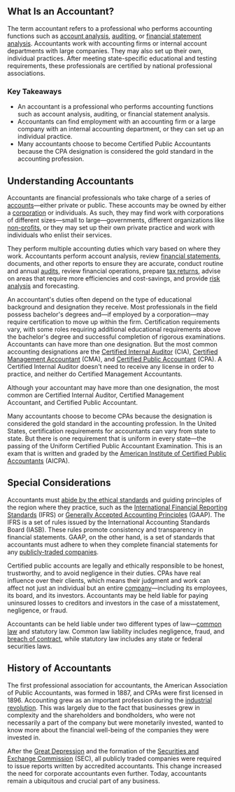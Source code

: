 ## What Is an Accountant?

The term accountant refers to a professional who performs accounting functions such as [account analysis](https://www.investopedia.com/terms/a/account-analysis.asp), [auditing,](https://www.investopedia.com/articles/professionals/120415/career-advice-accounting-vs-auditing.asp) or [financial statement analysis](https://www.investopedia.com/articles/professionals/120415/career-advice-accounting-vs-auditing.asp). Accountants work with accounting firms or internal account departments with large companies. They may also set up their own, individual practices. After meeting state-specific educational and testing requirements, these professionals are certified by national professional associations.

### Key Takeaways

-   An accountant is a professional who performs accounting functions such as account analysis, auditing, or financial statement analysis.
-   Accountants can find employment with an accounting firm or a large company with an internal accounting department, or they can set up an individual practice. 
-   Many accountants choose to become Certified Public Accountants because the CPA designation is considered the gold standard in the accounting profession.

## Understanding Accountants

Accountants are financial professionals who take charge of a series of [accounts](https://www.investopedia.com/terms/a/account.asp)—either private or public. These accounts may be owned by either a [corporation](https://www.investopedia.com/terms/c/corporation.asp) or individuals. As such, they may find work with corporations of different sizes—small to large—governments, different organizations like [non-profits](https://www.investopedia.com/terms/n/non-profitorganization.asp), or they may set up their own private practice and work with individuals who enlist their services.

They perform multiple accounting duties which vary based on where they work. Accountants perform account analysis, review [financial statements](https://www.investopedia.com/terms/f/financial-statements.asp), documents, and other reports to ensure they are accurate, conduct routine and annual [audits](https://www.investopedia.com/terms/a/audit.asp), review financial operations, prepare [tax returns](https://www.investopedia.com/terms/t/taxreturn.asp), advise on areas that require more efficiencies and cost-savings, and provide [risk analysis](https://www.investopedia.com/terms/r/risk-analysis.asp) and forecasting.

An accountant's duties often depend on the type of educational background and designation they receive. Most professionals in the field possess bachelor's degrees and—if employed by a corporation—may require certification to move up within the firm. Certification requirements vary, with some roles requiring additional educational requirements above the bachelor's degree and successful completion of rigorous examinations. Accountants can have more than one designation. But the most common accounting designations are the [Certified Internal Auditor](https://www.investopedia.com/terms/c/certified-internal-auditor.asp) (CIA), [Certified Management Accountant](https://www.investopedia.com/terms/c/cma.asp) (CMA), and [Certified Public Accountant](https://www.investopedia.com/terms/c/cpa.asp) (CPA). A Certified Internal Auditor doesn't need to receive any license in order to practice, and neither do Certified Management Accountants.  

Although your accountant may have more than one designation, the most common are Certified Internal Auditor, Certified Management Accountant, and Certified Public Accountant.

Many accountants choose to become CPAs because the designation is considered the gold standard in the accounting profession. In the United States, certification requirements for accountants can vary from state to state. But there is one requirement that is uniform in every state—the passing of the Uniform Certified Public Accountant Examination. This is an exam that is written and graded by the [American Institute of Certified Public Accountants](https://www.investopedia.com/terms/a/american-institute-of-certified-public-accountants.asp) (AICPA).

## Special Considerations

Accountants must [abide by the ethical standards](https://www.investopedia.com/terms/a/accountant-responsibility.asp) and guiding principles of the region where they practice, such as the [International Financial Reporting Standards](https://www.investopedia.com/terms/i/ifrs.asp) (IFRS) or [Generally Accepted Accounting Principles](https://www.investopedia.com/terms/g/gaap.asp) (GAAP). The IFRS is a set of rules issued by the International Accounting Standards Board (IASB). These rules promote consistency and transparency in financial statements. GAAP, on the other hand, is a set of standards that accountants must adhere to when they complete financial statements for any [publicly-traded companies](https://www.investopedia.com/terms/p/publiccompany.asp).

Certified public accounts are legally and ethically responsible to be honest, trustworthy, and to avoid negligence in their duties. CPAs have real influence over their clients, which means their judgment and work can affect not just an individual but an entire [company](https://www.investopedia.com/terms/c/company.asp)—including its employees, its board, and its investors. Accountants may be held liable for paying uninsured losses to creditors and investors in the case of a misstatement, negligence, or fraud.

Accountants can be held liable under two different types of law—[common law](https://www.investopedia.com/terms/c/common-law.asp) and statutory law. Common law liability includes negligence, fraud, and [breach of contract](https://www.investopedia.com/terms/b/breach-of-contract.asp), while statutory law includes any state or federal securities laws. 

## History of Accountants

The first professional association for accountants, the American Association of Public Accountants, was formed in 1887, and CPAs were first licensed in 1896. Accounting grew as an important profession during the [industrial revolution](https://www.investopedia.com/terms/i/industrial-revolution.asp). This was largely due to the fact that businesses grew in complexity and the shareholders and bondholders, who were not necessarily a part of the company but were monetarily invested, wanted to know more about the financial well-being of the companies they were invested in. 

After the [Great Depression](https://www.investopedia.com/terms/g/great_depression.asp) and the formation of the [Securities and Exchange Commission](https://www.investopedia.com/terms/s/sec.asp) (SEC), all publicly traded companies were required to issue reports written by accredited accountants. This change increased the need for corporate accountants even further. Today, accountants remain a ubiquitous and crucial part of any business.